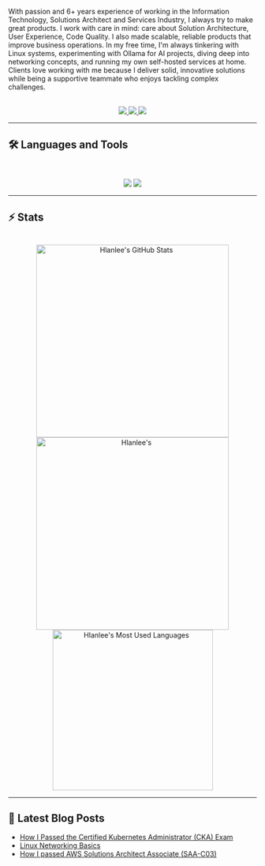 With passion and 6+ years experience of working in the Information Technology, Solutions Architect and Services Industry, I always try to make great products. I work with care in mind: care about Solution Architecture, User Experience, Code Quality. I also made scalable, reliable products that improve business operations. In my free time, I'm always tinkering with Linux systems, experimenting with Ollama for AI projects, diving deep into networking concepts, and running my own self-hosted services at home. Clients love working with me because I deliver solid, innovative solutions while being a supportive teammate who enjoys tackling complex challenges.

<br>

<div align="center">
  <a href="lehoanglan97k31@gmail.com">
    <img src="https://img.shields.io/badge/Gmail-333333?style=for-the-badge&logo=gmail&logoColor=red" />
  </a>
  <a href="https://linkedin.com/in/hlanlee" target="_blank">
    <img src="https://img.shields.io/badge/LinkedIn-0077B5?style=for-the-badge&logo=linkedin&logoColor=white" target="_blank" />
  </a>
  <a href="https://medium.com/@hlan.lee" target="_blank">
    <img src="https://img.shields.io/badge/Medium-000000?style=for-the-badge&logo=medium&logoColor=white" target="_blank" />
  </a>
</div>

<hr>

## 🛠️ Languages and Tools

<br>

<p align="center">
  <img src="https://skillicons.dev/icons?i=k8s,aws,azure,docker,linux,debian,ansible,terraform" />
  <img src="https://skillicons.dev/icons?i=ruby,go,ts,nodejs,nextjs,mongodb,postgres" />
</p>

<hr>

## ⚡️ Stats

<br>

<div align=center>
  <img width=390 src="https://github-readme-stats.vercel.app/api?username=hlanlee&theme=transparent&count_private=true&show_icons=true&rank_icon=github&locale=en" alt="Hlanlee's GitHub Stats" />
  <img width=390 src="https://github-readme-streak-stats.herokuapp.com/?user=hlanlee&theme=transparent&count_private=true&border_radius=10&locale=en" alt="Hlanlee's" />
  <img width=325 src="https://github-readme-stats.vercel.app/api/top-langs?username=hlanlee&theme=transparent&layout=donut&hide=css&langs_count=8&border_radius=10&show_icons=true&locale=en" alt="Hlanlee's Most Used Languages" />
</div>

<hr>

## 📕 Latest Blog Posts
<!-- BLOG-POST-LIST:START -->
- [How I Passed the Certified Kubernetes Administrator (CKA) Exam](https://blog.hlanlee.tech/posts/review-ki-thi-cka-2024/)
- [Linux Networking Basics](https://blog.hlanlee.tech/posts/linux-networking-basics/)
- [How I passed AWS Solutions Architect Associate (SAA-C03)](https://blog.hlanlee.tech/posts/review-ki-thi-aws-certified-solutions-architect-associate-certification-saa-c03)
<!-- BLOG-POST-LIST:END -->
